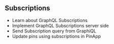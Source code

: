 ## Subscriptions

* Learn about GraphQL Subscriptions
* Implement GraphQL Subscriptions server side
* Send Subscription query from GraphiQL
* Update pins using subscriptions in PinApp